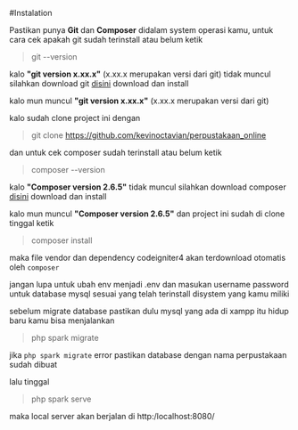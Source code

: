 #Instalation

Pastikan punya **Git** dan **Composer** didalam system operasi kamu, untuk cara cek apakah git sudah terinstall atau belum ketik

> git --version

kalo **"git version x.xx.x"** (x.xx.x merupakan versi dari git) tidak muncul silahkan download git [disini](https://git-scm.com/downloads) download dan install

kalo mun muncul **"git version x.xx.x"** (x.xx.x merupakan versi dari git)

kalo sudah clone project ini dengan
> git clone https://github.com/kevinoctavian/perpustakaan_online

dan untuk cek composer sudah terinstall atau belum ketik

> composer --version

kalo **"Composer version 2.6.5"** tidak muncul silahkan download composer [disini](https://getcomposer.org/download/) download dan install

kalo mun muncul **"Composer version 2.6.5"** dan project ini sudah di clone tinggal ketik 

> composer install

maka file vendor dan dependency codeigniter4 akan terdownload otomatis oleh `composer`

jangan lupa untuk ubah env menjadi .env dan masukan username password untuk database mysql sesuai yang telah terinstall disystem yang kamu miliki 

sebelum migrate database pastikan dulu mysql yang ada di xampp itu hidup baru kamu bisa menjalankan

> php spark migrate

jika `php spark migrate` error pastikan database dengan nama perpustakaan sudah dibuat

lalu tinggal

> php spark serve

maka local server akan berjalan di http:/localhost:8080/